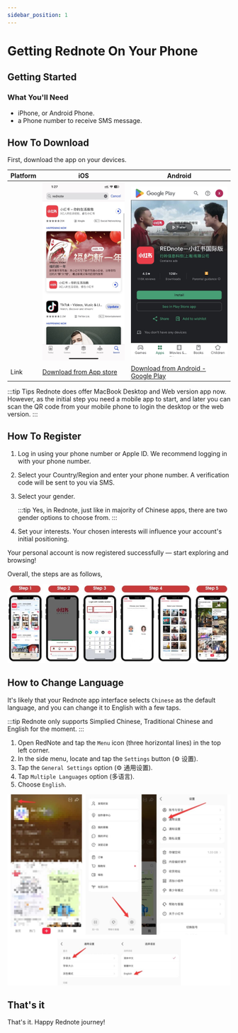 ```yaml
---
sidebar_position: 1
---
```


# Getting Rednote On Your Phone

## Getting Started

### What You'll Need

- iPhone, or Android Phone. 
- a Phone number to receive SMS message.

## How To Download

First, download the app on your devices. 

| Platform | iOS | Android |
| -------- | --- | ------- |
| | ![./img/ios.jpeg](./img/ios.jpeg) | ![./img/android.jpeg](./img/android.jpeg) |
| Link |  [Download from App store](https://apps.apple.com/us/app/%E5%B0%8F%E7%BA%A2%E4%B9%A6/id741292507) | [Download from Android - Google Play](https://play.google.com/store/apps/details?id=com.xingin.xhs&hl=en_GB&pli=1) |

:::tip Tips
Rednote does offer MacBook Desktop and Web version app now. However, as the initial step you need a mobile app to start, and later you can scan the QR code from your mobile phone to login the desktop or the web version.
:::

## How To Register

1. Log in using your phone number or Apple ID. We recommend logging in with your phone number.
2. Select your Country/Region and enter your phone number. A verification code will be sent to you via SMS.
3. Select your gender.

   :::tip
   Yes, in Rednote, just like in majority of Chinese apps, there are two gender options to choose from.
   :::
4. Set your interests. Your chosen interests will influence your account's initial positioning.

Your personal account is now registered successfully — start exploring and browsing!

Overall, the steps are as follows,

![./img/registration.jpeg](./img/registration.jpeg)


## How to Change Language 

It's likely that your Rednote app interface selects `Chinese` as the default language, and you can change it to English with a few taps.

:::tip
Rednote only supports Simplied Chinese, Traditional Chinese and English for the moment.
:::

1. Open RedNote and tap the `Menu` icon (three horizontal lines) in the top left corner.
2. In the side menu, locate and tap the `Settings` button (⚙ 设置).
3. Tap the `General Settings` option (⚙ 通用设置).
4. Tap `Multiple Languages` option (多语言).
5. Choose `English`.

![./img/switch-language.jpg](./img/switch-language.jpg)

## That's it 

That's it. Happy Rednote journey!